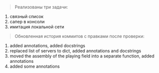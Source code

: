>Реализованы три задачи:
1. связный список
2. сапер в консоли
3. имитация локальной сети


>Обновленная история коммитов с правками после проверки: 
1. added annotations, added docstrings
2. replaced list of servers to dict, added annotations and docstrings
3. moved the assembly of the playing field into a separate function, added annotations
4. added some annotations






